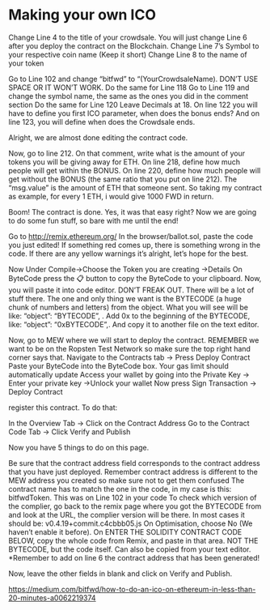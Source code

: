 # Making your own ICO

Change Line 4 to the title of your crowdsale.
You will just change Line 6 after you deploy the contract on the Blockchain.
Change Line 7’s Symbol to your respective coin name (Keep it short)
Change Line 8 to the name of your token

Go to Line 102 and change “bitfwd” to “(YourCrowdsaleName). DON’T USE SPACE OR IT WON’T WORK.
Do the same for Line 118
Go to Line 119 and change the symbol name, the same as the ones you did in the comment section
Do the same for Line 120
Leave Decimals at 18.
On line 122 you will have to define you first ICO parameter, when does the bonus ends?
And on line 123, you will define when does the Crowdsale ends.

Alright, we are almost done editing the contract code.

Now, go to line 212. On that comment, write what is the amount of your tokens you will be giving away for ETH.
On line 218, define how much people will get within the BONUS.
On line 220, define how much people will get without the BONUS (the same ratio that you put on line 212).
The “msg.value” is the amount of ETH that someone sent. So taking my contract as example, for every 1 ETH, i would give 1000 FWD in return.

Boom! The contract is done. Yes, it was that easy right? Now we are going to do some fun stuff, so bare with me until the end!

Go to http://remix.ethereum.org/
In the browser/ballot.sol, paste the code you just edited! If something red comes up, there is something wrong in the code. If there are any yellow warnings it’s alright, let’s hope for the best.

Now Under Compile→Choose the Token you are creating →Details
On ByteCode press the 📋 button to copy the ByteCode to your clipboard.
Now, you will paste it into code editor. DON’T FREAK OUT. There will be a lot of stuff there. The one and only thing we want is the BYTECODE (a huge chunk of numbers and letters) from the object. What you will see will be like: “object”: “BYTECODE”, .
Add 0x to the beginning of the BYTECODE, like: “object”: “0xBYTECODE”,. And copy it to another file on the text editor.

Now, go to MEW where we will start to deploy the contract. REMEMBER we want to be on the Ropsten Test Network so make sure the top right hand corner says that.
Navigate to the Contracts tab → Press Deploy Contract
Paste your ByteCode into the ByteCode box. Your gas limit should automatically update
Access your wallet by going into the Private Key → Enter your private key →Unlock your wallet
Now press Sign Transaction → Deploy Contract

register this contract. To do that:

In the Overview Tab → Click on the Contract Address
Go to the Contract Code Tab → Click Verify and Publish

Now you have 5 things to do on this page.

Be sure that the contract address field corresponds to the contract address that you have just deployed. Remember contract address is different to the MEW address you created so make sure not to get them confused
The contract name has to match the one in the code, in my case is this: bitfwdToken. This was on Line 102 in your code
To check which version of the complier, go back to the remix page where you got the BYTECODE from and look at the URL, the complier version will be there. In most cases it should be: v0.4.19+commit.c4cbbb05.js
On Optimisation, choose No (We haven’t enable it before).
On ENTER THE SOLIDITY CONTRACT CODE BELOW, copy the whole code from Remix, and paste in that area. NOT THE BYTECODE, but the code itself. Can also be copied from your text editor.
*Remember to add on line 6 the contract address that has been generated!

Now, leave the other fields in blank and click on Verify and Publish.

https://medium.com/bitfwd/how-to-do-an-ico-on-ethereum-in-less-than-20-minutes-a0062219374
